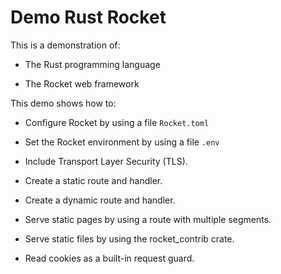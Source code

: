 # Demo Rust Rocket

This is a demonstration of:

* The Rust programming language

* The Rocket web framework

This demo shows how to:

* Configure Rocket by using a file `Rocket.toml`

* Set the Rocket environment by using a file `.env`

* Include Transport Layer Security (TLS).

* Create a static route and handler.

* Create a dynamic route and handler.

* Serve static pages by using a route with multiple segments.

* Serve static files by using the rocket_contrib crate.

* Read cookies as a built-in request guard.
